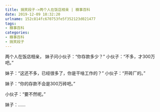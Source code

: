 ```yaml
---
title: 搞笑段子->两个人在饭店相亲 | 糗事百科
date: 2019-12-09 18:32:20
urlname: 152c814fc670753fe5f352123d021477
tags: 
- 糗事百科
categories:
- 糗事百科
- 搞笑段子
---
```

两个人在饭店相亲， 妹子问小伙子：“你存款多少？” 小伙子：“不多，才300万吧。”

妹子：“这还不多，已经很多了，你是干啥工作的？” 小伙子：“开砖厂的。”

妹子：“你的存款不会是300万砖吧。”

小伙子：“要不然呢。”

妹子：……


